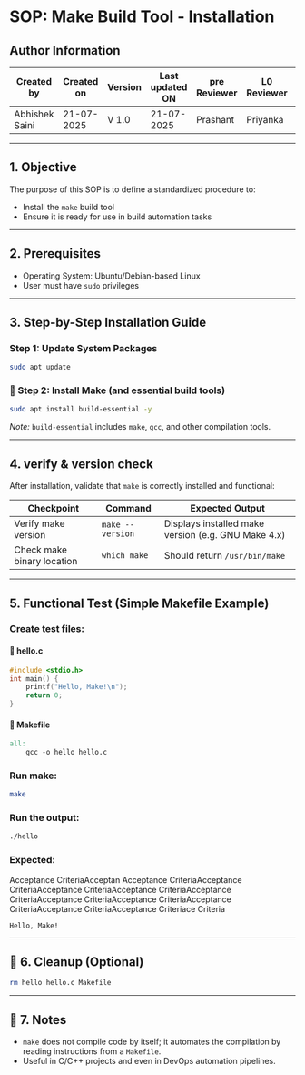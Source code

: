 # SOP: Make Build Tool - Installation

## Author Information

| Created by      | Created on         | Version          | Last updated ON   | pre Reviewer       | L0 Reviewer     | L1 Reviewer        | L2 Reviewer       |
|-----------------|--------------------|------------------|-------------------|--------------------|-----------------|--------------------|-------------------|
| Abhishek Saini  | 21-07-2025         | V 1.0            | 21-07-2025        | Prashant           | Priyanka        | Rishabh Sharma     | Piyush Upadhyay   |

---

## 1. Objective

The purpose of this SOP is to define a standardized procedure to:

- Install the `make` build tool
- Ensure it is ready for use in build automation tasks

---

##  2. Prerequisites

- Operating System: Ubuntu/Debian-based Linux
- User must have `sudo` privileges

---

## 3. Step-by-Step Installation Guide

###  Step 1: Update System Packages

```bash
sudo apt update
```

### 🔹 Step 2: Install Make (and essential build tools)

```bash
sudo apt install build-essential -y
```

*Note:* `build-essential` includes `make`, `gcc`, and other compilation tools.

---

## 4. verify & version check

After installation, validate that `make` is correctly installed and functional:

| Checkpoint                      | Command                           | Expected Output                                    |
|---------------------------------|-----------------------------------|----------------------------------------------------|
| Verify make version             | `make --version`                  | Displays installed make version (e.g. GNU Make 4.x)|
| Check make binary location      | `which make`                      | Should return `/usr/bin/make`                     |

---

## 5. Functional Test (Simple Makefile Example)

### Create test files:

#### 🔸 hello.c

```c
#include <stdio.h>
int main() {
    printf("Hello, Make!\n");
    return 0;
}
```

#### 🔸 Makefile

```makefile
all:
	gcc -o hello hello.c
```

### Run make:

```bash
make
```

### Run the output:

```bash
./hello
```

### Expected:
Acceptance CriteriaAcceptan Acceptance CriteriaAcceptance CriteriaAcceptance CriteriaAcceptance CriteriaAcceptance CriteriaAcceptance CriteriaAcceptance CriteriaAcceptance CriteriaAcceptance CriteriaAcceptance Criteriace Criteria
```text
Hello, Make!
```

---

## 🧼 6. Cleanup (Optional)

```bash
rm hello hello.c Makefile
```

---

## 📝 7. Notes

- `make` does not compile code by itself; it automates the compilation by reading instructions from a `Makefile`.
- Useful in C/C++ projects and even in DevOps automation pipelines.
